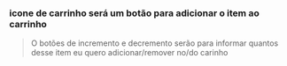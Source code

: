 ### icone de carrinho será um botão para adicionar o item ao carrinho

> O botões de incremento e decremento serão para informar quantos desse item eu quero adicionar/remover no/do carinho